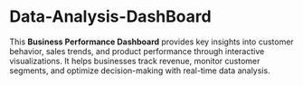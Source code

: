# Data-Analysis-DashBoard
This **Business Performance Dashboard** provides key insights into customer behavior, sales trends, and product performance through interactive visualizations. It helps businesses track revenue, monitor customer segments, and optimize decision-making with real-time data analysis.

